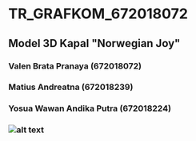# __TR_GRAFKOM_672018072__
## Model 3D Kapal "Norwegian Joy"

### Valen Brata Pranaya (672018072)
### Matius Andreatna (672018239)
### Yosua Wawan Andika Putra (672018224)
### ![alt text](https://www.ncl.com/sites/default/files/joy-ship-mobile-2018.jpg)
